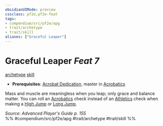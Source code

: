 ```yaml
---
obsidianUIMode: preview
cssclass: pf2e,pf2e-feat
tags:
- compendium/src/pf2e/apg
- trait/archetype
- trait/skill
aliases: ["Graceful Leaper"]
---
```

# Graceful Leaper  *Feat 7*  
[archetype](../../Rules/traits/archetype.md)  [skill](../../Rules/traits/skill.md)  

- **Prerequisites**: [Acrobat Dedication](acrobat-dedication-apg.md), master in [Acrobatics](../skills.md#Acrobatics)

Mass and muscle are meaningless when you leap; only grace and balance matter. You can roll an [Acrobatics](../skills.md#Acrobatics) check instead of an [Athletics](../skills.md#Athletics) check when making a [High Jump](../../Rules/actions/high-jump.md) or [Long Jump](../../Rules/actions/long-jump.md).

*Source: Advanced Player's Guide p. 155*  
%% #compendium/src/pf2e/apg #trait/archetype #trait/skill %%